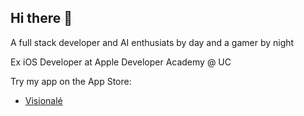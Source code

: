 ## Hi there 👋

A full stack developer and AI enthusiats by day and a gamer by night

Ex iOS Developer at Apple Developer Academy @ UC

Try my app on the App Store:
- [Visionalé](https://apps.apple.com/id/app/visional%C3%A9/id6737191146)

<!--
**nico-samuelson/nico-samuelson** is a ✨ _special_ ✨ repository because its `README.md` (this file) appears on your GitHub profile.

Here are some ideas to get you started:

- 🔭 I’m currently working on ...
- 🌱 I’m currently learning ...
- 👯 I’m looking to collaborate on ...
- 🤔 I’m looking for help with ...
- 💬 Ask me about ...
- 📫 How to reach me: ...
- 😄 Pronouns: ...
- ⚡ Fun fact: ...
-->
